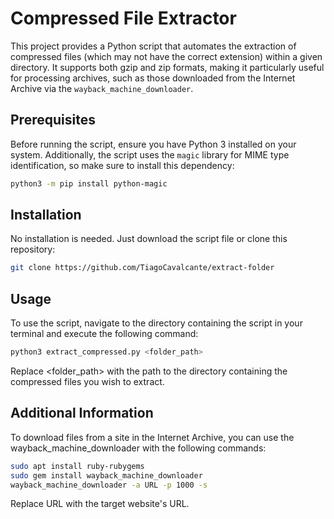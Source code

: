 # Compressed File Extractor

This project provides a Python script that automates the extraction of compressed files (which may not have the correct extension) within a given directory. It supports both gzip and zip formats, making it particularly useful for processing archives, such as those downloaded from the Internet Archive via the `wayback_machine_downloader`.

## Prerequisites

Before running the script, ensure you have Python 3 installed on your system. Additionally, the script uses the `magic` library for MIME type identification, so make sure to install this dependency:

```sh
python3 -m pip install python-magic
```

## Installation

No installation is needed. Just download the script file or clone this repository:
```sh
git clone https://github.com/TiagoCavalcante/extract-folder
```

## Usage

To use the script, navigate to the directory containing the script in your terminal and execute the following command:

```sh
python3 extract_compressed.py <folder_path>
```

Replace <folder_path> with the path to the directory containing the compressed files you wish to extract.

## Additional Information

To download files from a site in the Internet Archive, you can use the wayback_machine_downloader with the following commands:

```sh
sudo apt install ruby-rubygems
sudo gem install wayback_machine_downloader
wayback_machine_downloader -a URL -p 1000 -s
```
Replace URL with the target website's URL.
